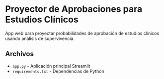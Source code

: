 # Proyector de Aprobaciones para Estudios Clínicos

App web para proyectar probabilidades de aprobación de estudios clínicos usando análisis de supervivencia.

## Archivos
- `app.py` - Aplicación principal Streamlit
- `requirements.txt` - Dependencias de Python

